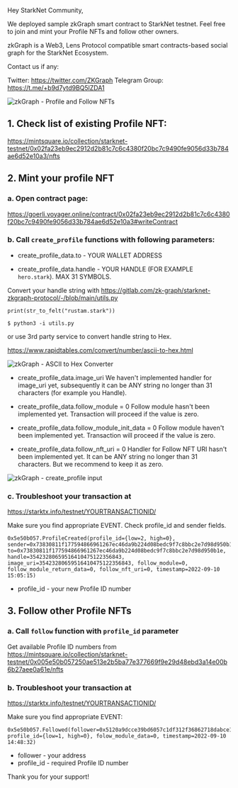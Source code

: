 Hey StarkNet Community,

We deployed sample zkGraph smart contract to StarkNet testnet. Feel free to join and mint your Profile NFTs and follow other owners.

zkGraph is a Web3, Lens Protocol compatible smart contracts-based social graph for the StarkNet Ecosystem.

Contact us if any:

Twitter: https://twitter.com/ZKGraph
Telegram Group: https://t.me/+b9d7ytd9BQ5lZDA1

![zkGraph - Profile and Follow NFTs](https://gitlab.com/zk-graph/starknet-zkgraph-protocol/-/raw/main/assets/zkGraph_-_NFTs.png)

## 1. Check list of existing Profile NFT: 

https://mintsquare.io/collection/starknet-testnet/0x02fa23eb9ec2912d2b81c7c6c4380f20bc7c9490fe9056d33b784ae6d52e10a3/nfts

## 2. Mint your profile NFT

### a. Open contract page:
https://goerli.voyager.online/contract/0x02fa23eb9ec2912d2b81c7c6c4380f20bc7c9490fe9056d33b784ae6d52e10a3#writeContract

### b. Call `create_profile` functions with following parameters:

- create_profile_data.to - YOUR WALLET ADDRESS

- create_profile_data.handle - YOUR HANDLE (FOR EXAMPLE `hero.stark`). MAX 31 SYMBOLS.

Convert your handle string with https://gitlab.com/zk-graph/starknet-zkgraph-protocol/-/blob/main/utils.py 

```
print(str_to_felt("rustam.stark"))

$ python3 -i utils.py
```

or use 3rd party service to convert handle string to Hex.

https://www.rapidtables.com/convert/number/ascii-to-hex.html

![zkGraph - ASCII to Hex Converter](https://gitlab.com/zk-graph/starknet-zkgraph-protocol/-/raw/main/assets/ASCII_to_Hex_converter.png)

- create_profile_data.image_uri
We haven't implemented handler for image_uri yet, subsequently it can be ANY string no longer than 31 characters (for example you Handle). 

- create_profile_data.follow_module = 0 
Follow module hasn't been implemented yet. Transaction will proceed if the value is zero.
​
- create_profile_data.follow_module_init_data = 0
Follow module haven't been implemented yet. Transaction will proceed if the value is zero.
​
- create_profile_data.follow_nft_uri = 0
Handler for Follow NFT URI hasn't been implemented yet. It can be ANY string no longer than 31 characters. But we recommend to keep it as zero.

![zkGraph - create_profile input](https://gitlab.com/zk-graph/starknet-zkgraph-protocol/-/raw/main/assets/create_profile_input.png)

### c. Troubleshoot your transaction at
https://starktx.info/testnet/YOURTRANSACTIONID/

Make sure you find appropriate EVENT. Check profile_id and sender fields.
```
0x5e50b057.ProfileCreated(profile_id={low=2, high=0}, sender=0x73830811f177594866961267ec46da9b224d08bedc9f7c8bbc2e7d98d950b1e, to=0x73830811f177594866961267ec46da9b224d08bedc9f7c8bbc2e7d98d950b1e, handle=35423280659516410475122356843, image_uri=35423280659516410475122356843, follow_module=0, follow_module_return_data=0, follow_nft_uri=0, timestamp=2022-09-10 15:05:15)
```
- profile_id - your new Profile ID number

## 3. Follow other Profile NFTs

### a. Call `follow` function with `profile_id` parameter

Get available Profile ID numbers from https://mintsquare.io/collection/starknet-testnet/0x005e50b057250ae513e2b5ba77e377669f9e29d48ebd3a14e00b6b27aee0a61e/nfts

### b. Troubleshoot your transaction at
https://starktx.info/testnet/YOURTRANSACTIONID/

Make sure you find appropriate EVENT:
```
0x5e50b057.Followed(follower=0x5120a9dcce39bd6057c1df312f36862718dabce1baf36bc6af468cd447d5638, profile_id={low=1, high=0}, folow_module_data=0, timestamp=2022-09-10 14:48:32)
```
- follower - your address
- profile_id - required Profile ID number
 
Thank you for your support!
